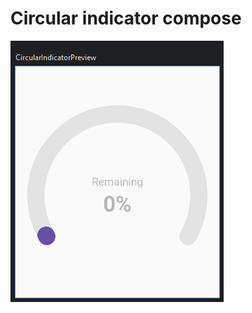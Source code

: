 # Circular indicator compose

![preview](https://github.com/yHpgi/circularIndicator-compose/blob/master/preview.PNG)

